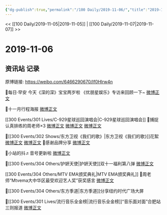 ```yaml
---
{"dg-publish":true,"permalink":"/100 Daily/2019-11-06/","title":"2019-11-06","created":"2023-03-30T16:17:31.755+08:00","updated":"2023-03-30T16:18:31.476+08:00"}
---
```



<< [[100 Daily/2019-11-05\|2019-11-05]] | [[100 Daily/2019-11-07\|2019-11-07]] >>

# 2019-11-06

## 资讯站 记录

原博链接: https://weibo.com/6466290670/If0Hlrw4n

🎸每日·早安
今天《深的深》宝宝两岁啦
《优朋星娱乐》专访来回顾一下~
[微博正文](https://m.weibo.cn/6466290670/4435550096305602)

🎸十一月行程海报
[微博正文](https://m.weibo.cn/6466290670/4435561601223685)

[[300 Events/301 Lives/C-929星球巡回演唱会\|C-929星球巡回演唱会]]
🎸捕捉认真排练的周老师×3
[微博正文](https://m.weibo.cn/6466290670/4435746112479486)
[微博正文](https://m.weibo.cn/6466290670/4435751372560034)
[微博正文](https://m.weibo.cn/6466290670/4435760037809169)

🎸[[300 Events/302 Shows/东方卫视《我们的歌》\|东方卫视《我们的歌》]]花絮
[微博正文](https://m.weibo.cn/6466290670/4435576096658830)
[微博正文](https://m.weibo.cn/6466290670/4435676906928923)
🎸感谢品牌分享
[微博正文](https://m.weibo.cn/6466290670/4435686654366269)

🎸小站的抖♬音号更新啦
[微博正文](https://m.weibo.cn/6466290670/4435580852880494)

🎸[[300 Events/304 Others/护妍天使\|护妍天使]]双十一福利第八弹
[微博正文](https://m.weibo.cn/6466290670/4435609592052153)

[[300 Events/304 Others/MTV EMA颁奖典礼\|MTV EMA颁奖典礼]]
🎸周老师“Mtvema大中华区最受欢迎艺人奖”获奖感言
[微博正文](https://m.weibo.cn/6466290670/4435652126729675)

🎸[[300 Events/304 Others/东方季道\|东方季道]]分享纽约时代广场大屏
[](https://m.weibo.cn/6466290670/4435727079393281)

🎸[[300 Events/301 Lives/流行音乐全金榜\|流行音乐全金榜]]“音乐面对面”合肥站三则报道
[微博正文](https://m.weibo.cn/6466290670/4435748323209895)

